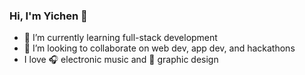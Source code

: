 ### Hi, I'm Yichen :wave:

- :book: I’m currently learning full-stack development
- :raising_hand: I’m looking to collaborate on web dev, app dev, and hackathons
- I love :headphones: electronic music and :art: graphic design
